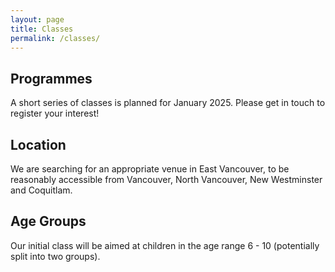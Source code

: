 ```yaml
---
layout: page
title: Classes
permalink: /classes/
---
```


## Programmes
A short series of classes is planned for January 2025. Please get in touch to register your interest!

## Location
We are searching for an appropriate venue in East Vancouver, to be reasonably accessible from Vancouver, North Vancouver, New Westminster and Coquitlam. 

## Age Groups
Our initial class will be aimed at children in the age range 6 - 10 (potentially split into two groups). 
